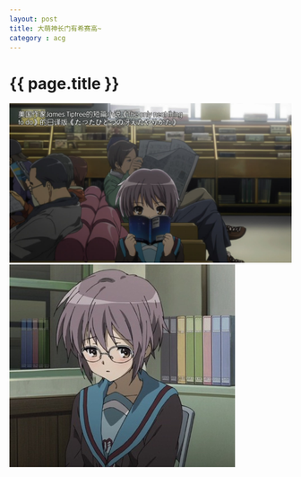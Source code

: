 ```yaml
---
layout: post
title: 大萌神长门有希赛高~
category : acg
---
```


{{ page.title }}
===================================================

![长门有希](/images/2013-2-1-0.jpg "长门有希")
![长门有希](/images/2013-2-1-1.jpg "长门有希")